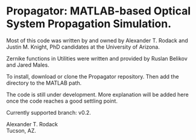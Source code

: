 <H1>
Propagator: MATLAB-based Optical System Propagation Simulation.
</H1>

Most of this code was written by and owned by Alexander T. Rodack and Justin M. Knight, PhD candidates at the University of Arizona.  

Zernike functions in Utilities were written and provided by Ruslan Belikov and Jared Males.  

To install, download or clone the Propagator repository. Then add the directory to the MATLAB path.

The code is still under development. More explanation will be added here once the code reaches a good settling point.

Currently supported branch: v0.2.

Alexander T. Rodack<br>
Tucson, AZ.

